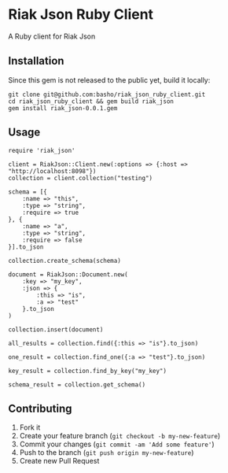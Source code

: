 # Riak Json Ruby Client

A Ruby client for Riak Json

## Installation

Since this gem is not released to the public yet, build it locally:

    git clone git@github.com:basho/riak_json_ruby_client.git
    cd riak_json_ruby_client && gem build riak_json
    gem install riak_json-0.0.1.gem

## Usage

    require 'riak_json'

    client = RiakJson::Client.new(:options => {:host => "http://localhost:8098"})
    collection = client.collection("testing")

    schema = [{
        :name => "this",
        :type => "string",
        :require => true
    }, {
        :name => "a",
        :type => "string",
        :require => false
    }].to_json

    collection.create_schema(schema)

    document = RiakJson::Document.new(
        :key => "my_key",
        :json => {
            :this => "is",
            :a => "test"
        }.to_json
    )

    collection.insert(document)

    all_results = collection.find({:this => "is"}.to_json)

    one_result = collection.find_one({:a => "test"}.to_json)

    key_result = collection.find_by_key("my_key")

    schema_result = collection.get_schema()

## Contributing

1. Fork it
2. Create your feature branch (`git checkout -b my-new-feature`)
3. Commit your changes (`git commit -am 'Add some feature'`)
4. Push to the branch (`git push origin my-new-feature`)
5. Create new Pull Request
